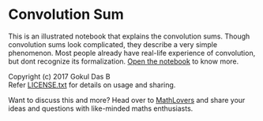 Convolution Sum
===============

This is an illustrated notebook that explains the convolution sums. Though
convolution sums look complicated, they describe a very simple phenomenon.
Most people already have real-life experience of convolution, but dont recognize
its formalization. [Open the notebook](convolution.ipynb) to know more.

Copyright (c) 2017 Gokul Das B  
Refer [LICENSE.txt](LICENSE.txt) for details on usage and sharing.

Want to discuss this and more? Head over to [MathLovers](https://matrix.to/#/#mathlovers:diasp.in) 
and share your ideas and questions with like-minded maths enthusiasts.
